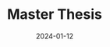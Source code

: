 ---
title: "Master Thesis"
collection: publications
category: thesis
permalink: /publication/master_thesis
excerpt: 'Still being developed'
date: 2024-01-12
# paperurl: 'https://guilherme-goncalves793.github.io/files/master_thesis_proposal.pdf'
# slidesurl: 'http://academicpages.github.io/files/PIC2-presentation.pptx'
---